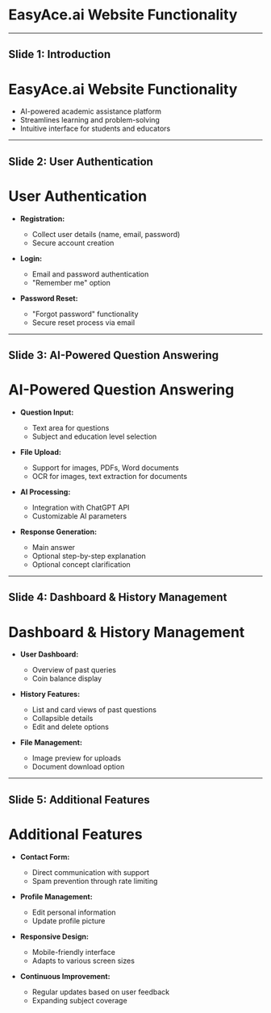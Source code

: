 # EasyAce.ai Website Functionality

---

## Slide 1: Introduction

# EasyAce.ai Website Functionality

- AI-powered academic assistance platform
- Streamlines learning and problem-solving
- Intuitive interface for students and educators

---

## Slide 2: User Authentication

# User Authentication

- **Registration:**
  - Collect user details (name, email, password)
  - Secure account creation

- **Login:**
  - Email and password authentication
  - "Remember me" option

- **Password Reset:**
  - "Forgot password" functionality
  - Secure reset process via email

---

## Slide 3: AI-Powered Question Answering

# AI-Powered Question Answering

- **Question Input:**
  - Text area for questions
  - Subject and education level selection

- **File Upload:**
  - Support for images, PDFs, Word documents
  - OCR for images, text extraction for documents

- **AI Processing:**
  - Integration with ChatGPT API
  - Customizable AI parameters

- **Response Generation:**
  - Main answer
  - Optional step-by-step explanation
  - Optional concept clarification

---

## Slide 4: Dashboard & History Management

# Dashboard & History Management

- **User Dashboard:**
  - Overview of past queries
  - Coin balance display

- **History Features:**
  - List and card views of past questions
  - Collapsible details
  - Edit and delete options

- **File Management:**
  - Image preview for uploads
  - Document download option

---

## Slide 5: Additional Features

# Additional Features

- **Contact Form:**
  - Direct communication with support
  - Spam prevention through rate limiting

- **Profile Management:**
  - Edit personal information
  - Update profile picture

- **Responsive Design:**
  - Mobile-friendly interface
  - Adapts to various screen sizes

- **Continuous Improvement:**
  - Regular updates based on user feedback
  - Expanding subject coverage
